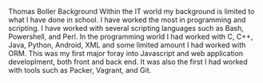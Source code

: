 Thomas Boller Background
Within the IT world my background is limited to what I have done in school.  I have
worked the most in programming and scripting. I have worked with several scripting languages
such as Bash, Powershell, and Perl. In the programming world I had worked with C, C++, Java,
Python, Android, XML and some limited amount I had worked with ORM.  This was my first major
foray into Javascript and web application developlment, both front and back end. It was also the 
first I had worked with tools such as Packer, Vagrant, and Git.